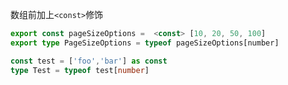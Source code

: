 数组前加上`<const>`修饰
```ts
export const pageSizeOptions =  <const> [10, 20, 50, 100]
export type PageSizeOptions = typeof pageSizeOptions[number]
```

```ts
const test = ['foo','bar'] as const
type Test = typeof test[number]
```